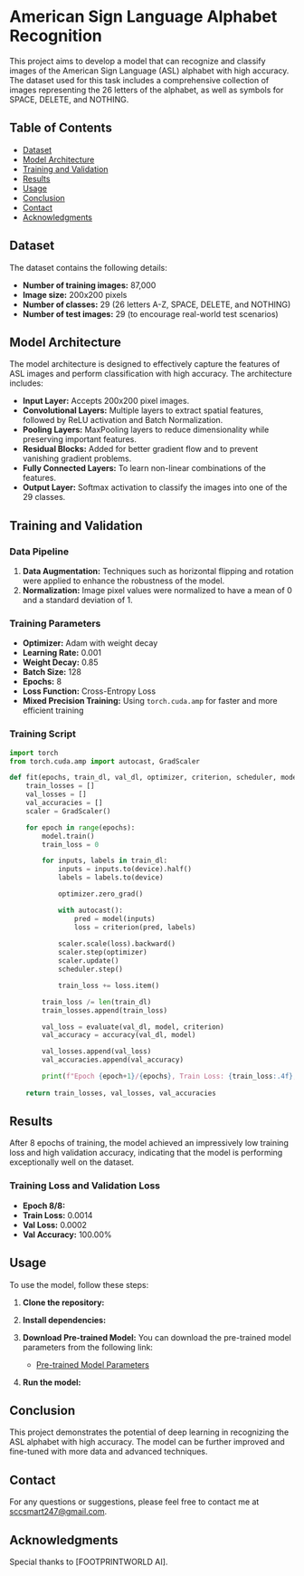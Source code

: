 # American Sign Language Alphabet Recognition

This project aims to develop a model that can recognize and classify images of the American Sign Language (ASL) alphabet with high accuracy. The dataset used for this task includes a comprehensive collection of images representing the 26 letters of the alphabet, as well as symbols for SPACE, DELETE, and NOTHING.

## Table of Contents
- [Dataset](#dataset)
- [Model Architecture](#model-architecture)
- [Training and Validation](#training-and-validation)
- [Results](#results)
- [Usage](#usage)
- [Conclusion](#conclusion)
- [Contact](#contact)
- [Acknowledgments](#acknowledgments)

## Dataset

The dataset contains the following details:

- **Number of training images:** 87,000
- **Image size:** 200x200 pixels
- **Number of classes:** 29 (26 letters A-Z, SPACE, DELETE, and NOTHING)
- **Number of test images:** 29 (to encourage real-world test scenarios)

## Model Architecture

The model architecture is designed to effectively capture the features of ASL images and perform classification with high accuracy. The architecture includes:

- **Input Layer:** Accepts 200x200 pixel images.
- **Convolutional Layers:** Multiple layers to extract spatial features, followed by ReLU activation and Batch Normalization.
- **Pooling Layers:** MaxPooling layers to reduce dimensionality while preserving important features.
- **Residual Blocks:** Added for better gradient flow and to prevent vanishing gradient problems.
- **Fully Connected Layers:** To learn non-linear combinations of the features.
- **Output Layer:** Softmax activation to classify the images into one of the 29 classes.

## Training and Validation

### Data Pipeline

1. **Data Augmentation:** Techniques such as horizontal flipping and rotation were applied to enhance the robustness of the model.
2. **Normalization:** Image pixel values were normalized to have a mean of 0 and a standard deviation of 1.

### Training Parameters

- **Optimizer:** Adam with weight decay
- **Learning Rate:** 0.001
- **Weight Decay:** 0.85
- **Batch Size:** 128
- **Epochs:** 8
- **Loss Function:** Cross-Entropy Loss
- **Mixed Precision Training:** Using `torch.cuda.amp` for faster and more efficient training

### Training Script

```python
import torch
from torch.cuda.amp import autocast, GradScaler

def fit(epochs, train_dl, val_dl, optimizer, criterion, scheduler, model):
    train_losses = []
    val_losses = []
    val_accuracies = []
    scaler = GradScaler()

    for epoch in range(epochs):
        model.train()
        train_loss = 0

        for inputs, labels in train_dl:
            inputs = inputs.to(device).half()
            labels = labels.to(device)

            optimizer.zero_grad()

            with autocast():
                pred = model(inputs)
                loss = criterion(pred, labels)
            
            scaler.scale(loss).backward()
            scaler.step(optimizer)
            scaler.update()
            scheduler.step()

            train_loss += loss.item()

        train_loss /= len(train_dl)
        train_losses.append(train_loss)

        val_loss = evaluate(val_dl, model, criterion)
        val_accuracy = accuracy(val_dl, model)

        val_losses.append(val_loss)
        val_accuracies.append(val_accuracy)

        print(f"Epoch {epoch+1}/{epochs}, Train Loss: {train_loss:.4f}, Val Loss: {val_loss:.4f}, Val Accuracy: {val_accuracy:.2f}%")
    
    return train_losses, val_losses, val_accuracies
```

## Results

After 8 epochs of training, the model achieved an impressively low training loss and high validation accuracy, indicating that the model is performing exceptionally well on the dataset.

### Training Loss and Validation Loss

  - **Epoch 8/8:**
  - **Train Loss:** 0.0014
  - **Val Loss:** 0.0002
  - **Val Accuracy:** 100.00%

## Usage

To use the model, follow these steps:

1. **Clone the repository:**

2. **Install dependencies:**
   
3. **Download Pre-trained Model:**
   You can download the pre-trained model parameters from the following link:
   - [Pre-trained Model Parameters](https://drive.google.com/file/d/1mkNPKMAe23mBXM7HYj-u_H7U7QVCzt8e/view?usp=sharing)

4. **Run the model:**
   
## Conclusion

This project demonstrates the potential of deep learning in recognizing the ASL alphabet with high accuracy. The model can be further improved and fine-tuned with more data and advanced techniques.

## Contact

For any questions or suggestions, please feel free to contact me at sccsmart247@gmail.com.

## Acknowledgments

Special thanks to [FOOTPRINTWORLD AI].
